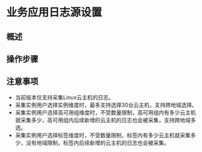 # 业务应用日志源设置


## 概述

## 操作步骤

## 注意事项
- 当前版本仅支持采集Linux云主机的日志。
- 采集实例用户选择实例维度时，最多支持选择30台云主机，支持跨地域选择。
- 采集实例用户选择高可用组维度时，不受数量限制，高可用组内有多少云主机就采集多少，高可用组内后续新增的云主机的日志也会被采集，支持跨地域多选。
- 采集实例用户选择标签维度时，不受数量限制，标签内有多少云主机就采集多少，没有地域限制，标签内后续新增的云主机的日志也会被采集。

